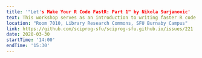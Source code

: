 ```yaml
---
title: '"Let's Make Your R Code FastR: Part 1" by Nikola Surjanovic'
text: This workshop serves as an introduction to writing faster R code. We will discuss important concepts such as vectorization and how to identify what parts of the code might be slowing you down. If time permits, we will go over a bit of parallel computing in R and how to use the Rcpp package (main topics from part 2 of the workshop).
location: "Room 7010, Library Research Commons, SFU Burnaby Campus"
link: https://github.com/sciprog-sfu/sciprog-sfu.github.io/issues/221
date: 2020-03-30
startTime: '14:00'
endTime: '15:30'
---
```

